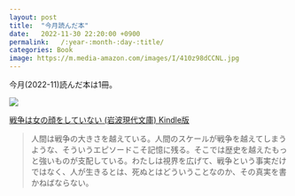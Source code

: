 ```yaml
---
layout: post
title:  "今月読んだ本"
date:   2022-11-30 22:20:00 +0900
permalink:   /:year-:month-:day-:title/
categories: Book
image: https://m.media-amazon.com/images/I/410z98dCCNL.jpg
---
```

今月(2022-11)読んだ本は1冊。<br>



<p><a href="https://www.amazon.co.jp/dp/B084MCR9KG?&linkCode=li2&tag=peipeipe-22&linkId=eb13dc7a054b314e2423dd2b15e22334&language=ja_JP&ref_=as_li_ss_il" target="_blank" rel="nofollow"><img border="0" src="//ws-fe.amazon-adsystem.com/widgets/q?_encoding=UTF8&ASIN=B084MCR9KG&Format= _SL250_&ID=AsinImage&MarketPlace=JP&ServiceVersion=20070822&WS=1&tag=peipeipe-22&language=ja_JP" ></a><img src="https://ir-jp.amazon-adsystem.com/e/ir?t=peipeipe-22&language=ja_JP&l=li2&o=9&a=B084MCR9KG" width="1" height="1" border="0" alt="" style="border:none !important; margin:0px !important;" /></p> <p><a href="https://www.amazon.co.jp/dp/B084MCR9KG?&linkCode=li2&tag=peipeipe-22&linkId=eb13dc7a054b314e2423dd2b15e22334&language=ja_JP&ref_=as_li_ss_il" target="_blank" rel="nofollow">戦争は女の顔をしていない (岩波現代文庫) Kindle版</a></p>



<blockquote>
人間は戦争の大きさを越えている。人間のスケールが戦争を越えてしまうような、そういうエピソードこそ記憶に残る。そこでは歴史を越えたもっと強いものが支配している。わたしは視界を広げて、戦争という事実だけではなく、人が生きるとは、死ぬとはどういうことなのか、その真実を書かねばならない。
</blockquote>



